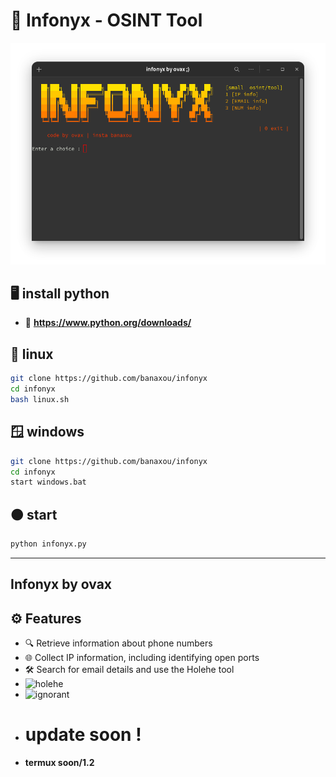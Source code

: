 # 🔎 Infonyx - OSINT Tool

![Menu](menu.png)


## 🖥️ install python
- 🐍 **https://www.python.org/downloads/**

## 🐧 linux
```bash 
git clone https://github.com/banaxou/infonyx
cd infonyx
bash linux.sh
```
## 🪟 windows
```bash
git clone https://github.com/banaxou/infonyx
cd infonyx
start windows.bat
```

##  🟠 start 
```python
python infonyx.py
```
---
## **Infonyx by ovax**
## ⚙️ Features

- 🔍 Retrieve information about phone numbers
- 🌐 Collect IP information, including identifying open ports
- 🛠️ Search for email details and use the Holehe tool
- ![holehe](https://github.com/megadose/holehe)
- ![ignorant](https://github.com/megadose/ignorant)
- # **update soon !**
- **termux soon/1.2**
